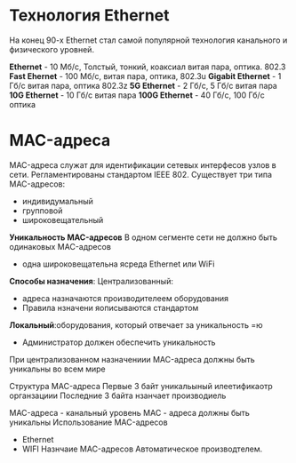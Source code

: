 # Технология Ethernet
На конец 90-х Ethernet стал самой популярной технология канального и физического уровней.

**Ethernet** - 10 Мб/c, Толстый, тонкий, коаксиал витая пара, оптика. 802.3
**Fast Ehernet** - 100 Мб/с, витая пара, оптика, 802.3u
**Gigabit Ethernet** - 1 Гб/с витая пара, оптика 802.3z
**5G Ethernet** - 2 Гб/с, 5 Гб/с витая пара
**10G Ethernet** - 10 Гб/с витая пара
**100G Ethernet** - 40 Гб/с, 100 Гб/с оптика

# MAC-адреса
MAC-адреса служат для идентификации сетевых интерфесов узлов в сети. 
Регламентированы стандартом IEEE 802. 
Существует три типа MAC-адресов:
- индивидумальный
- групповой
- широковещательный

**Уникальность MAC-адресов**
В одном сегменте сети не должно быть одинаковых MAC-адресов
- одна широковещательна ясреда Ethernet или WiFi

**Способы назначения**:
Централизованный:
- адреса назначаются производителеем оборудования
- Правила нзначени яописываются стандартом

**Локальный**:оборудования, который отвечает за уникальность =ю 
- Администратор должен обеспечить уникальность

При централизованном назначениии MAC-адреса должны быть уникальны во всем мире 

Структура MAC-адреса
Первые 3 байт уникальыный илеетификаотр органзациии 
Последние 3 байта нзанчает производиель 

MAC-адреса - канальный уровень 
MAC - адреса должны быть уникальны 
Использование MAC-адресов
- Ethernet
- WIFI
Назнчаие MAC-адресов
Автоматическое производтелем.


